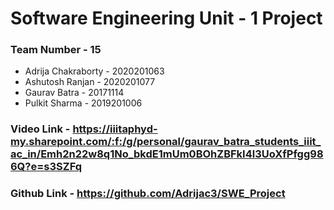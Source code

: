 # Software Engineering Unit - 1 Project

### Team Number - 15

- Adrija Chakraborty - 2020201063
- Ashutosh Ranjan - 2020201077
- Gaurav Batra - 20171114
- Pulkit Sharma - 2019201006

### Video Link - https://iiitaphyd-my.sharepoint.com/:f:/g/personal/gaurav_batra_students_iiit_ac_in/Emh2n22w8q1No_bkdE1mUm0BOhZBFkI4l3UoXfPfgg986Q?e=s3SZFq

### Github Link - https://github.com/Adrijac3/SWE_Project

 
